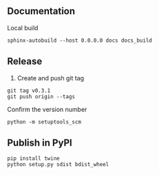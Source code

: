## Documentation

Local build
```shell
sphinx-autobuild --host 0.0.0.0 docs docs_build
```

## Release

1. Create and push git tag
```shell
git tag v0.3.1
git push origin --tags
```

Confirm the version number
```shell
python -m setuptools_scm
```

## Publish in PyPI

```shell
pip install twine
python setup.py sdist bdist_wheel
```
